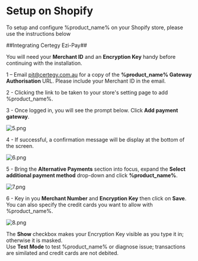 <h1>Setup on Shopify</h1>

To setup and configure %product_name% on your Shopify store, please use the instructions below
<br/>

##Integrating Certegy Ezi-Pay##

<div class="panel">
  You will need your <b>Merchant ID</b> and an <b>Encryption Key</b> handy before continuing with the installation.
</div>

1 – Email <a href="mailto:pit@certegy.com.au?Subject=%product_name% URL Request (Shopify)&body=Hi, %0D%0A%0D%0AMy Merchant ID is: %0D%0A%0D%0AI would like to setup %product_name% on my Shopify site. %0D%0A%0D%0AThanks,%0D%0A%0D%0A">pit@certegy.com.au</a> for a copy of the **%product_name% Gateway Authorisation** URL. Please include your Merchant ID in the email.

2 - Clicking the link to be taken to your store's setting page to add %product_name%.

3 - Once logged in, you will see the prompt below. Click **Add payment gateway**.

![5.png](/img/platforms/shopify/5.png)

4 - If successful, a confirmation message will be display at the bottom of the screen.

![6.png](/img/platforms/shopify/6.png)

5 - Bring the **Alternative Payments** section into focus, expand the **Select additional payment method** drop-down and click **%product_name%**.

![7.png](/img/platforms/shopify/7.png)

6 - Key in you **Merchant Number** and **Encryption Key** then click on **Save**. You can also specify the credit cards you want to allow with %product_name%.

![8.png](/img/platforms/shopify/8.png)

<div class="panel">
  The <b>Show</b> checkbox makes your Encryption Key visible as you type it in; otherwise it is masked. 
</div>

<div class="panel">
  Use <b>Test Mode</b> to test %product_name% or diagnose issue; transactions are similated and credit cards are not debited.
</div>
